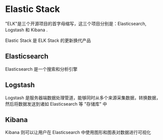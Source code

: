 # Elastic Stack

"ELK"是三个开源项目的首字母缩写，这三个项目分别是：Elasticsearch, Logstash 和 Kibana .

Elastic Stack 是 ELK Stack 的更新换代产品

## Elasticsearch

Elasticsearch 是一个搜索和分析引擎

## Logstash

Logstash 是服务器端数据处理管道，能够同时从多个来源采集数据，转换数据，然后将数据发送到诸如 Elasticsearch 等 "存储库" 中

## Kibana

Kibana 则可以让用户在 Elasticsearch 中使用图形和图表对数据进行可视化
